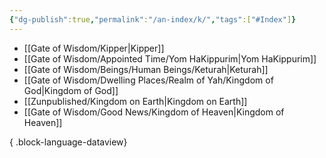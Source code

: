 ```yaml
---
{"dg-publish":true,"permalink":"/an-index/k/","tags":["#Index"]}
---
```



- [[Gate of Wisdom/Kipper\|Kipper]]
- [[Gate of Wisdom/Appointed Time/Yom HaKippurim\|Yom HaKippurim]]
- [[Gate of Wisdom/Beings/Human Beings/Keturah\|Keturah]]
- [[Gate of Wisdom/Dwelling Places/Realm of Yah/Kingdom of God\|Kingdom of God]]
- [[Zunpublished/Kingdom on Earth\|Kingdom on Earth]]
- [[Gate of Wisdom/Good News/Kingdom of Heaven\|Kingdom of Heaven]]

{ .block-language-dataview}